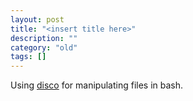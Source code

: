 ```yaml
---
layout: post
title: "<insert title here>"
description: ""
category: "old"
tags: []
---
```



Using [disco](http://www.linguatools.de/disco/disco_en.html) for manipulating files in bash.